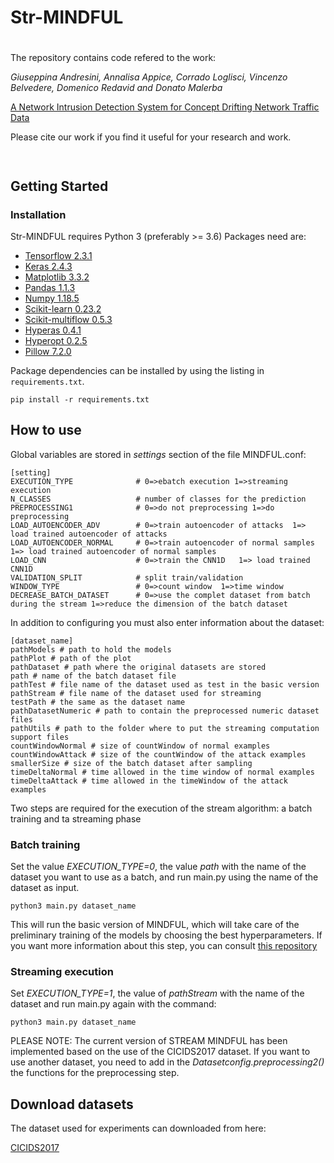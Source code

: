 # Str-MINDFUL
# 

The repository contains code refered to the work:

_Giuseppina Andresini, Annalisa Appice, Corrado Loglisci, Vincenzo Belvedere, Domenico Redavid and Donato Malerba_

[A Network Intrusion Detection System for Concept Drifting Network Traffic Data](https://github.com/gsndr/Str-MINDFUL) 

Please cite our work if you find it useful for your research and work.
```
 
```
## Getting Started 

### Installation
Str-MINDFUL requires Python 3 (preferably >= 3.6) 
Packages need are:

* [Tensorflow 2.3.1](https://www.tensorflow.org/) 
* [Keras 2.4.3](https://github.com/keras-team/keras)
* [Matplotlib 3.3.2](https://matplotlib.org/)
* [Pandas 1.1.3](https://pandas.pydata.org/)
* [Numpy 1.18.5](https://www.numpy.org/)
* [Scikit-learn 0.23.2](https://scikit-learn.org/stable/)
* [Scikit-multiflow 0.5.3](https://scikit-multiflow.github.io/)
* [Hyperas 0.4.1](https://github.com/maxpumperla/hyperas)
* [Hyperopt 0.2.5](https://github.com/hyperopt/hyperopt)
* [Pillow 7.2.0](https://pillow.readthedocs.io/en/stable/)

Package dependencies can be installed by using the listing in `requirements.txt`. 

```shell 
pip install -r requirements.txt
```

## How to use
Global variables are stored in  *settings* section of the file MINDFUL.conf: 

    [setting]
    EXECUTION_TYPE              # 0=>ebatch execution 1=>streaming execution
    N_CLASSES                   # number of classes for the prediction
    PREPROCESSING1              # 0=>do not preprocessing 1=>do preprocessing
    LOAD_AUTOENCODER_ADV        # 0=>train autoencoder of attacks  1=> load trained autoencoder of attacks
    LOAD_AUTOENCODER_NORMAL     # 0=>train autoencoder of normal samples  1=> load trained autoencoder of normal samples
    LOAD_CNN                    # 0=>train the CNN1D   1=> load trained CNN1D
    VALIDATION_SPLIT            # split train/validation
    WINDOW_TYPE                 # 0=>count window  1=>time window
    DECREASE_BATCH_DATASET      # 0=>use the complet dataset from batch during the stream 1=>reduce the dimension of the batch dataset
    
In addition to configuring you must also enter information about the dataset:

    [dataset_name]
    pathModels # path to hold the models
    pathPlot # path of the plot 
    pathDataset # path where the original datasets are stored
    path # name of the batch dataset file
    pathTest # file name of the dataset used as test in the basic version
    pathStream # file name of the dataset used for streaming
    testPath # the same as the dataset name
    pathDatasetNumeric # path to contain the preprocessed numeric dataset files
    pathUtils # path to the folder where to put the streaming computation support files
    countWindowNormal # size of countWindow of normal examples
    countWindowAttack # size of the countWindow of the attack examples
    smallerSize # size of the batch dataset after sampling
    timeDeltaNormal # time allowed in the time window of normal examples
    timeDeltaAttack # time allowed in the timeWindow of the attack examples
    
Two steps are required for the execution of the stream algorithm: a batch training and ta streaming phase

### Batch training

Set the value *EXECUTION_TYPE=0*, the value *path* with the name of the dataset you want to use as a batch, and run main.py using the name of the dataset as input.

    python3 main.py dataset_name

This will run the basic version of MINDFUL, which will take care of the preliminary training of the models by choosing the best hyperparameters. If you want more information about this step, you can consult [this repository](https://github.com/gsndr/MINDFUL)

### Streaming execution

Set *EXECUTION_TYPE=1*, the value of *pathStream* with the name of the dataset and run main.py again with the command:

    python3 main.py dataset_name

PLEASE NOTE: The current version of STREAM MINDFUL has been implemented based on the use of the CICIDS2017 dataset. If you want to use another dataset, you need to add in the *Datasetconfig.preprocessing2()* the functions for the preprocessing  step.


## Download datasets
The dataset used for experiments can downloaded from here:

[CICIDS2017](hhttps://drive.google.com/file/d/1ENI6gvSH48-QOvppVTdtzJZhRSHPtCIJ/view?usp=sharing)
